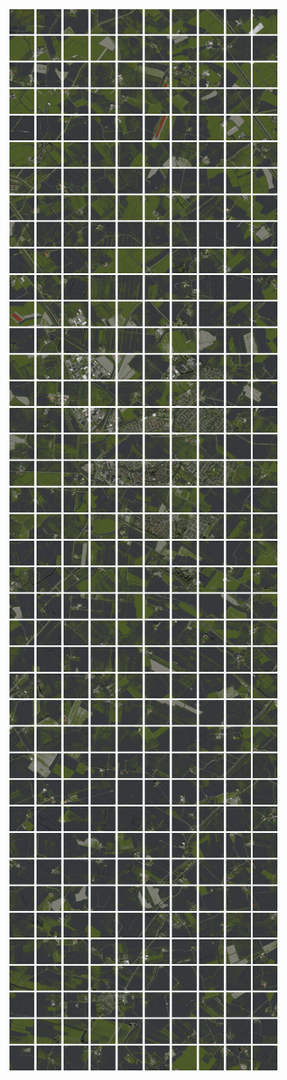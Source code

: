 <html>
<div>
<img src="https://github.com/HakkaTjakka/NL_TILE_MAP/blob/main/18/631/-1067/r.6310.-10670.png" height="44" width="44">
<img src="https://github.com/HakkaTjakka/NL_TILE_MAP/blob/main/18/631/-1067/r.6311.-10670.png" height="44" width="44">
<img src="https://github.com/HakkaTjakka/NL_TILE_MAP/blob/main/18/631/-1067/r.6312.-10670.png" height="44" width="44">
<img src="https://github.com/HakkaTjakka/NL_TILE_MAP/blob/main/18/631/-1067/r.6313.-10670.png" height="44" width="44">
<img src="https://github.com/HakkaTjakka/NL_TILE_MAP/blob/main/18/631/-1067/r.6314.-10670.png" height="44" width="44">
<img src="https://github.com/HakkaTjakka/NL_TILE_MAP/blob/main/18/631/-1067/r.6315.-10670.png" height="44" width="44">
<img src="https://github.com/HakkaTjakka/NL_TILE_MAP/blob/main/18/631/-1067/r.6316.-10670.png" height="44" width="44">
<img src="https://github.com/HakkaTjakka/NL_TILE_MAP/blob/main/18/631/-1067/r.6317.-10670.png" height="44" width="44">
<img src="https://github.com/HakkaTjakka/NL_TILE_MAP/blob/main/18/631/-1067/r.6318.-10670.png" height="44" width="44">
<img src="https://github.com/HakkaTjakka/NL_TILE_MAP/blob/main/18/631/-1067/r.6319.-10670.png" height="44" width="44">
<img src="https://github.com/HakkaTjakka/NL_TILE_MAP/blob/main/18/632/-1067/r.6320.-10670.png" height="44" width="44">
<img src="https://github.com/HakkaTjakka/NL_TILE_MAP/blob/main/18/632/-1067/r.6321.-10670.png" height="44" width="44">
<img src="https://github.com/HakkaTjakka/NL_TILE_MAP/blob/main/18/632/-1067/r.6322.-10670.png" height="44" width="44">
<img src="https://github.com/HakkaTjakka/NL_TILE_MAP/blob/main/18/632/-1067/r.6323.-10670.png" height="44" width="44">
<img src="https://github.com/HakkaTjakka/NL_TILE_MAP/blob/main/18/632/-1067/r.6324.-10670.png" height="44" width="44">
<img src="https://github.com/HakkaTjakka/NL_TILE_MAP/blob/main/18/632/-1067/r.6325.-10670.png" height="44" width="44">
<img src="https://github.com/HakkaTjakka/NL_TILE_MAP/blob/main/18/632/-1067/r.6326.-10670.png" height="44" width="44">
<img src="https://github.com/HakkaTjakka/NL_TILE_MAP/blob/main/18/632/-1067/r.6327.-10670.png" height="44" width="44">
<img src="https://github.com/HakkaTjakka/NL_TILE_MAP/blob/main/18/632/-1067/r.6328.-10670.png" height="44" width="44">
<img src="https://github.com/HakkaTjakka/NL_TILE_MAP/blob/main/18/632/-1067/r.6329.-10670.png" height="44" width="44">
<br>
<img src="https://github.com/HakkaTjakka/NL_TILE_MAP/blob/main/18/631/-1067/r.6310.-10669.png" height="44" width="44">
<img src="https://github.com/HakkaTjakka/NL_TILE_MAP/blob/main/18/631/-1067/r.6311.-10669.png" height="44" width="44">
<img src="https://github.com/HakkaTjakka/NL_TILE_MAP/blob/main/18/631/-1067/r.6312.-10669.png" height="44" width="44">
<img src="https://github.com/HakkaTjakka/NL_TILE_MAP/blob/main/18/631/-1067/r.6313.-10669.png" height="44" width="44">
<img src="https://github.com/HakkaTjakka/NL_TILE_MAP/blob/main/18/631/-1067/r.6314.-10669.png" height="44" width="44">
<img src="https://github.com/HakkaTjakka/NL_TILE_MAP/blob/main/18/631/-1067/r.6315.-10669.png" height="44" width="44">
<img src="https://github.com/HakkaTjakka/NL_TILE_MAP/blob/main/18/631/-1067/r.6316.-10669.png" height="44" width="44">
<img src="https://github.com/HakkaTjakka/NL_TILE_MAP/blob/main/18/631/-1067/r.6317.-10669.png" height="44" width="44">
<img src="https://github.com/HakkaTjakka/NL_TILE_MAP/blob/main/18/631/-1067/r.6318.-10669.png" height="44" width="44">
<img src="https://github.com/HakkaTjakka/NL_TILE_MAP/blob/main/18/631/-1067/r.6319.-10669.png" height="44" width="44">
<img src="https://github.com/HakkaTjakka/NL_TILE_MAP/blob/main/18/632/-1067/r.6320.-10669.png" height="44" width="44">
<img src="https://github.com/HakkaTjakka/NL_TILE_MAP/blob/main/18/632/-1067/r.6321.-10669.png" height="44" width="44">
<img src="https://github.com/HakkaTjakka/NL_TILE_MAP/blob/main/18/632/-1067/r.6322.-10669.png" height="44" width="44">
<img src="https://github.com/HakkaTjakka/NL_TILE_MAP/blob/main/18/632/-1067/r.6323.-10669.png" height="44" width="44">
<img src="https://github.com/HakkaTjakka/NL_TILE_MAP/blob/main/18/632/-1067/r.6324.-10669.png" height="44" width="44">
<img src="https://github.com/HakkaTjakka/NL_TILE_MAP/blob/main/18/632/-1067/r.6325.-10669.png" height="44" width="44">
<img src="https://github.com/HakkaTjakka/NL_TILE_MAP/blob/main/18/632/-1067/r.6326.-10669.png" height="44" width="44">
<img src="https://github.com/HakkaTjakka/NL_TILE_MAP/blob/main/18/632/-1067/r.6327.-10669.png" height="44" width="44">
<img src="https://github.com/HakkaTjakka/NL_TILE_MAP/blob/main/18/632/-1067/r.6328.-10669.png" height="44" width="44">
<img src="https://github.com/HakkaTjakka/NL_TILE_MAP/blob/main/18/632/-1067/r.6329.-10669.png" height="44" width="44">
<br>
<img src="https://github.com/HakkaTjakka/NL_TILE_MAP/blob/main/18/631/-1067/r.6310.-10668.png" height="44" width="44">
<img src="https://github.com/HakkaTjakka/NL_TILE_MAP/blob/main/18/631/-1067/r.6311.-10668.png" height="44" width="44">
<img src="https://github.com/HakkaTjakka/NL_TILE_MAP/blob/main/18/631/-1067/r.6312.-10668.png" height="44" width="44">
<img src="https://github.com/HakkaTjakka/NL_TILE_MAP/blob/main/18/631/-1067/r.6313.-10668.png" height="44" width="44">
<img src="https://github.com/HakkaTjakka/NL_TILE_MAP/blob/main/18/631/-1067/r.6314.-10668.png" height="44" width="44">
<img src="https://github.com/HakkaTjakka/NL_TILE_MAP/blob/main/18/631/-1067/r.6315.-10668.png" height="44" width="44">
<img src="https://github.com/HakkaTjakka/NL_TILE_MAP/blob/main/18/631/-1067/r.6316.-10668.png" height="44" width="44">
<img src="https://github.com/HakkaTjakka/NL_TILE_MAP/blob/main/18/631/-1067/r.6317.-10668.png" height="44" width="44">
<img src="https://github.com/HakkaTjakka/NL_TILE_MAP/blob/main/18/631/-1067/r.6318.-10668.png" height="44" width="44">
<img src="https://github.com/HakkaTjakka/NL_TILE_MAP/blob/main/18/631/-1067/r.6319.-10668.png" height="44" width="44">
<img src="https://github.com/HakkaTjakka/NL_TILE_MAP/blob/main/18/632/-1067/r.6320.-10668.png" height="44" width="44">
<img src="https://github.com/HakkaTjakka/NL_TILE_MAP/blob/main/18/632/-1067/r.6321.-10668.png" height="44" width="44">
<img src="https://github.com/HakkaTjakka/NL_TILE_MAP/blob/main/18/632/-1067/r.6322.-10668.png" height="44" width="44">
<img src="https://github.com/HakkaTjakka/NL_TILE_MAP/blob/main/18/632/-1067/r.6323.-10668.png" height="44" width="44">
<img src="https://github.com/HakkaTjakka/NL_TILE_MAP/blob/main/18/632/-1067/r.6324.-10668.png" height="44" width="44">
<img src="https://github.com/HakkaTjakka/NL_TILE_MAP/blob/main/18/632/-1067/r.6325.-10668.png" height="44" width="44">
<img src="https://github.com/HakkaTjakka/NL_TILE_MAP/blob/main/18/632/-1067/r.6326.-10668.png" height="44" width="44">
<img src="https://github.com/HakkaTjakka/NL_TILE_MAP/blob/main/18/632/-1067/r.6327.-10668.png" height="44" width="44">
<img src="https://github.com/HakkaTjakka/NL_TILE_MAP/blob/main/18/632/-1067/r.6328.-10668.png" height="44" width="44">
<img src="https://github.com/HakkaTjakka/NL_TILE_MAP/blob/main/18/632/-1067/r.6329.-10668.png" height="44" width="44">
<br>
<img src="https://github.com/HakkaTjakka/NL_TILE_MAP/blob/main/18/631/-1067/r.6310.-10667.png" height="44" width="44">
<img src="https://github.com/HakkaTjakka/NL_TILE_MAP/blob/main/18/631/-1067/r.6311.-10667.png" height="44" width="44">
<img src="https://github.com/HakkaTjakka/NL_TILE_MAP/blob/main/18/631/-1067/r.6312.-10667.png" height="44" width="44">
<img src="https://github.com/HakkaTjakka/NL_TILE_MAP/blob/main/18/631/-1067/r.6313.-10667.png" height="44" width="44">
<img src="https://github.com/HakkaTjakka/NL_TILE_MAP/blob/main/18/631/-1067/r.6314.-10667.png" height="44" width="44">
<img src="https://github.com/HakkaTjakka/NL_TILE_MAP/blob/main/18/631/-1067/r.6315.-10667.png" height="44" width="44">
<img src="https://github.com/HakkaTjakka/NL_TILE_MAP/blob/main/18/631/-1067/r.6316.-10667.png" height="44" width="44">
<img src="https://github.com/HakkaTjakka/NL_TILE_MAP/blob/main/18/631/-1067/r.6317.-10667.png" height="44" width="44">
<img src="https://github.com/HakkaTjakka/NL_TILE_MAP/blob/main/18/631/-1067/r.6318.-10667.png" height="44" width="44">
<img src="https://github.com/HakkaTjakka/NL_TILE_MAP/blob/main/18/631/-1067/r.6319.-10667.png" height="44" width="44">
<img src="https://github.com/HakkaTjakka/NL_TILE_MAP/blob/main/18/632/-1067/r.6320.-10667.png" height="44" width="44">
<img src="https://github.com/HakkaTjakka/NL_TILE_MAP/blob/main/18/632/-1067/r.6321.-10667.png" height="44" width="44">
<img src="https://github.com/HakkaTjakka/NL_TILE_MAP/blob/main/18/632/-1067/r.6322.-10667.png" height="44" width="44">
<img src="https://github.com/HakkaTjakka/NL_TILE_MAP/blob/main/18/632/-1067/r.6323.-10667.png" height="44" width="44">
<img src="https://github.com/HakkaTjakka/NL_TILE_MAP/blob/main/18/632/-1067/r.6324.-10667.png" height="44" width="44">
<img src="https://github.com/HakkaTjakka/NL_TILE_MAP/blob/main/18/632/-1067/r.6325.-10667.png" height="44" width="44">
<img src="https://github.com/HakkaTjakka/NL_TILE_MAP/blob/main/18/632/-1067/r.6326.-10667.png" height="44" width="44">
<img src="https://github.com/HakkaTjakka/NL_TILE_MAP/blob/main/18/632/-1067/r.6327.-10667.png" height="44" width="44">
<img src="https://github.com/HakkaTjakka/NL_TILE_MAP/blob/main/18/632/-1067/r.6328.-10667.png" height="44" width="44">
<img src="https://github.com/HakkaTjakka/NL_TILE_MAP/blob/main/18/632/-1067/r.6329.-10667.png" height="44" width="44">
<br>
<img src="https://github.com/HakkaTjakka/NL_TILE_MAP/blob/main/18/631/-1067/r.6310.-10666.png" height="44" width="44">
<img src="https://github.com/HakkaTjakka/NL_TILE_MAP/blob/main/18/631/-1067/r.6311.-10666.png" height="44" width="44">
<img src="https://github.com/HakkaTjakka/NL_TILE_MAP/blob/main/18/631/-1067/r.6312.-10666.png" height="44" width="44">
<img src="https://github.com/HakkaTjakka/NL_TILE_MAP/blob/main/18/631/-1067/r.6313.-10666.png" height="44" width="44">
<img src="https://github.com/HakkaTjakka/NL_TILE_MAP/blob/main/18/631/-1067/r.6314.-10666.png" height="44" width="44">
<img src="https://github.com/HakkaTjakka/NL_TILE_MAP/blob/main/18/631/-1067/r.6315.-10666.png" height="44" width="44">
<img src="https://github.com/HakkaTjakka/NL_TILE_MAP/blob/main/18/631/-1067/r.6316.-10666.png" height="44" width="44">
<img src="https://github.com/HakkaTjakka/NL_TILE_MAP/blob/main/18/631/-1067/r.6317.-10666.png" height="44" width="44">
<img src="https://github.com/HakkaTjakka/NL_TILE_MAP/blob/main/18/631/-1067/r.6318.-10666.png" height="44" width="44">
<img src="https://github.com/HakkaTjakka/NL_TILE_MAP/blob/main/18/631/-1067/r.6319.-10666.png" height="44" width="44">
<img src="https://github.com/HakkaTjakka/NL_TILE_MAP/blob/main/18/632/-1067/r.6320.-10666.png" height="44" width="44">
<img src="https://github.com/HakkaTjakka/NL_TILE_MAP/blob/main/18/632/-1067/r.6321.-10666.png" height="44" width="44">
<img src="https://github.com/HakkaTjakka/NL_TILE_MAP/blob/main/18/632/-1067/r.6322.-10666.png" height="44" width="44">
<img src="https://github.com/HakkaTjakka/NL_TILE_MAP/blob/main/18/632/-1067/r.6323.-10666.png" height="44" width="44">
<img src="https://github.com/HakkaTjakka/NL_TILE_MAP/blob/main/18/632/-1067/r.6324.-10666.png" height="44" width="44">
<img src="https://github.com/HakkaTjakka/NL_TILE_MAP/blob/main/18/632/-1067/r.6325.-10666.png" height="44" width="44">
<img src="https://github.com/HakkaTjakka/NL_TILE_MAP/blob/main/18/632/-1067/r.6326.-10666.png" height="44" width="44">
<img src="https://github.com/HakkaTjakka/NL_TILE_MAP/blob/main/18/632/-1067/r.6327.-10666.png" height="44" width="44">
<img src="https://github.com/HakkaTjakka/NL_TILE_MAP/blob/main/18/632/-1067/r.6328.-10666.png" height="44" width="44">
<img src="https://github.com/HakkaTjakka/NL_TILE_MAP/blob/main/18/632/-1067/r.6329.-10666.png" height="44" width="44">
<br>
<img src="https://github.com/HakkaTjakka/NL_TILE_MAP/blob/main/18/631/-1067/r.6310.-10665.png" height="44" width="44">
<img src="https://github.com/HakkaTjakka/NL_TILE_MAP/blob/main/18/631/-1067/r.6311.-10665.png" height="44" width="44">
<img src="https://github.com/HakkaTjakka/NL_TILE_MAP/blob/main/18/631/-1067/r.6312.-10665.png" height="44" width="44">
<img src="https://github.com/HakkaTjakka/NL_TILE_MAP/blob/main/18/631/-1067/r.6313.-10665.png" height="44" width="44">
<img src="https://github.com/HakkaTjakka/NL_TILE_MAP/blob/main/18/631/-1067/r.6314.-10665.png" height="44" width="44">
<img src="https://github.com/HakkaTjakka/NL_TILE_MAP/blob/main/18/631/-1067/r.6315.-10665.png" height="44" width="44">
<img src="https://github.com/HakkaTjakka/NL_TILE_MAP/blob/main/18/631/-1067/r.6316.-10665.png" height="44" width="44">
<img src="https://github.com/HakkaTjakka/NL_TILE_MAP/blob/main/18/631/-1067/r.6317.-10665.png" height="44" width="44">
<img src="https://github.com/HakkaTjakka/NL_TILE_MAP/blob/main/18/631/-1067/r.6318.-10665.png" height="44" width="44">
<img src="https://github.com/HakkaTjakka/NL_TILE_MAP/blob/main/18/631/-1067/r.6319.-10665.png" height="44" width="44">
<img src="https://github.com/HakkaTjakka/NL_TILE_MAP/blob/main/18/632/-1067/r.6320.-10665.png" height="44" width="44">
<img src="https://github.com/HakkaTjakka/NL_TILE_MAP/blob/main/18/632/-1067/r.6321.-10665.png" height="44" width="44">
<img src="https://github.com/HakkaTjakka/NL_TILE_MAP/blob/main/18/632/-1067/r.6322.-10665.png" height="44" width="44">
<img src="https://github.com/HakkaTjakka/NL_TILE_MAP/blob/main/18/632/-1067/r.6323.-10665.png" height="44" width="44">
<img src="https://github.com/HakkaTjakka/NL_TILE_MAP/blob/main/18/632/-1067/r.6324.-10665.png" height="44" width="44">
<img src="https://github.com/HakkaTjakka/NL_TILE_MAP/blob/main/18/632/-1067/r.6325.-10665.png" height="44" width="44">
<img src="https://github.com/HakkaTjakka/NL_TILE_MAP/blob/main/18/632/-1067/r.6326.-10665.png" height="44" width="44">
<img src="https://github.com/HakkaTjakka/NL_TILE_MAP/blob/main/18/632/-1067/r.6327.-10665.png" height="44" width="44">
<img src="https://github.com/HakkaTjakka/NL_TILE_MAP/blob/main/18/632/-1067/r.6328.-10665.png" height="44" width="44">
<img src="https://github.com/HakkaTjakka/NL_TILE_MAP/blob/main/18/632/-1067/r.6329.-10665.png" height="44" width="44">
<br>
<img src="https://github.com/HakkaTjakka/NL_TILE_MAP/blob/main/18/631/-1067/r.6310.-10664.png" height="44" width="44">
<img src="https://github.com/HakkaTjakka/NL_TILE_MAP/blob/main/18/631/-1067/r.6311.-10664.png" height="44" width="44">
<img src="https://github.com/HakkaTjakka/NL_TILE_MAP/blob/main/18/631/-1067/r.6312.-10664.png" height="44" width="44">
<img src="https://github.com/HakkaTjakka/NL_TILE_MAP/blob/main/18/631/-1067/r.6313.-10664.png" height="44" width="44">
<img src="https://github.com/HakkaTjakka/NL_TILE_MAP/blob/main/18/631/-1067/r.6314.-10664.png" height="44" width="44">
<img src="https://github.com/HakkaTjakka/NL_TILE_MAP/blob/main/18/631/-1067/r.6315.-10664.png" height="44" width="44">
<img src="https://github.com/HakkaTjakka/NL_TILE_MAP/blob/main/18/631/-1067/r.6316.-10664.png" height="44" width="44">
<img src="https://github.com/HakkaTjakka/NL_TILE_MAP/blob/main/18/631/-1067/r.6317.-10664.png" height="44" width="44">
<img src="https://github.com/HakkaTjakka/NL_TILE_MAP/blob/main/18/631/-1067/r.6318.-10664.png" height="44" width="44">
<img src="https://github.com/HakkaTjakka/NL_TILE_MAP/blob/main/18/631/-1067/r.6319.-10664.png" height="44" width="44">
<img src="https://github.com/HakkaTjakka/NL_TILE_MAP/blob/main/18/632/-1067/r.6320.-10664.png" height="44" width="44">
<img src="https://github.com/HakkaTjakka/NL_TILE_MAP/blob/main/18/632/-1067/r.6321.-10664.png" height="44" width="44">
<img src="https://github.com/HakkaTjakka/NL_TILE_MAP/blob/main/18/632/-1067/r.6322.-10664.png" height="44" width="44">
<img src="https://github.com/HakkaTjakka/NL_TILE_MAP/blob/main/18/632/-1067/r.6323.-10664.png" height="44" width="44">
<img src="https://github.com/HakkaTjakka/NL_TILE_MAP/blob/main/18/632/-1067/r.6324.-10664.png" height="44" width="44">
<img src="https://github.com/HakkaTjakka/NL_TILE_MAP/blob/main/18/632/-1067/r.6325.-10664.png" height="44" width="44">
<img src="https://github.com/HakkaTjakka/NL_TILE_MAP/blob/main/18/632/-1067/r.6326.-10664.png" height="44" width="44">
<img src="https://github.com/HakkaTjakka/NL_TILE_MAP/blob/main/18/632/-1067/r.6327.-10664.png" height="44" width="44">
<img src="https://github.com/HakkaTjakka/NL_TILE_MAP/blob/main/18/632/-1067/r.6328.-10664.png" height="44" width="44">
<img src="https://github.com/HakkaTjakka/NL_TILE_MAP/blob/main/18/632/-1067/r.6329.-10664.png" height="44" width="44">
<br>
<img src="https://github.com/HakkaTjakka/NL_TILE_MAP/blob/main/18/631/-1067/r.6310.-10663.png" height="44" width="44">
<img src="https://github.com/HakkaTjakka/NL_TILE_MAP/blob/main/18/631/-1067/r.6311.-10663.png" height="44" width="44">
<img src="https://github.com/HakkaTjakka/NL_TILE_MAP/blob/main/18/631/-1067/r.6312.-10663.png" height="44" width="44">
<img src="https://github.com/HakkaTjakka/NL_TILE_MAP/blob/main/18/631/-1067/r.6313.-10663.png" height="44" width="44">
<img src="https://github.com/HakkaTjakka/NL_TILE_MAP/blob/main/18/631/-1067/r.6314.-10663.png" height="44" width="44">
<img src="https://github.com/HakkaTjakka/NL_TILE_MAP/blob/main/18/631/-1067/r.6315.-10663.png" height="44" width="44">
<img src="https://github.com/HakkaTjakka/NL_TILE_MAP/blob/main/18/631/-1067/r.6316.-10663.png" height="44" width="44">
<img src="https://github.com/HakkaTjakka/NL_TILE_MAP/blob/main/18/631/-1067/r.6317.-10663.png" height="44" width="44">
<img src="https://github.com/HakkaTjakka/NL_TILE_MAP/blob/main/18/631/-1067/r.6318.-10663.png" height="44" width="44">
<img src="https://github.com/HakkaTjakka/NL_TILE_MAP/blob/main/18/631/-1067/r.6319.-10663.png" height="44" width="44">
<img src="https://github.com/HakkaTjakka/NL_TILE_MAP/blob/main/18/632/-1067/r.6320.-10663.png" height="44" width="44">
<img src="https://github.com/HakkaTjakka/NL_TILE_MAP/blob/main/18/632/-1067/r.6321.-10663.png" height="44" width="44">
<img src="https://github.com/HakkaTjakka/NL_TILE_MAP/blob/main/18/632/-1067/r.6322.-10663.png" height="44" width="44">
<img src="https://github.com/HakkaTjakka/NL_TILE_MAP/blob/main/18/632/-1067/r.6323.-10663.png" height="44" width="44">
<img src="https://github.com/HakkaTjakka/NL_TILE_MAP/blob/main/18/632/-1067/r.6324.-10663.png" height="44" width="44">
<img src="https://github.com/HakkaTjakka/NL_TILE_MAP/blob/main/18/632/-1067/r.6325.-10663.png" height="44" width="44">
<img src="https://github.com/HakkaTjakka/NL_TILE_MAP/blob/main/18/632/-1067/r.6326.-10663.png" height="44" width="44">
<img src="https://github.com/HakkaTjakka/NL_TILE_MAP/blob/main/18/632/-1067/r.6327.-10663.png" height="44" width="44">
<img src="https://github.com/HakkaTjakka/NL_TILE_MAP/blob/main/18/632/-1067/r.6328.-10663.png" height="44" width="44">
<img src="https://github.com/HakkaTjakka/NL_TILE_MAP/blob/main/18/632/-1067/r.6329.-10663.png" height="44" width="44">
<br>
<img src="https://github.com/HakkaTjakka/NL_TILE_MAP/blob/main/18/631/-1067/r.6310.-10662.png" height="44" width="44">
<img src="https://github.com/HakkaTjakka/NL_TILE_MAP/blob/main/18/631/-1067/r.6311.-10662.png" height="44" width="44">
<img src="https://github.com/HakkaTjakka/NL_TILE_MAP/blob/main/18/631/-1067/r.6312.-10662.png" height="44" width="44">
<img src="https://github.com/HakkaTjakka/NL_TILE_MAP/blob/main/18/631/-1067/r.6313.-10662.png" height="44" width="44">
<img src="https://github.com/HakkaTjakka/NL_TILE_MAP/blob/main/18/631/-1067/r.6314.-10662.png" height="44" width="44">
<img src="https://github.com/HakkaTjakka/NL_TILE_MAP/blob/main/18/631/-1067/r.6315.-10662.png" height="44" width="44">
<img src="https://github.com/HakkaTjakka/NL_TILE_MAP/blob/main/18/631/-1067/r.6316.-10662.png" height="44" width="44">
<img src="https://github.com/HakkaTjakka/NL_TILE_MAP/blob/main/18/631/-1067/r.6317.-10662.png" height="44" width="44">
<img src="https://github.com/HakkaTjakka/NL_TILE_MAP/blob/main/18/631/-1067/r.6318.-10662.png" height="44" width="44">
<img src="https://github.com/HakkaTjakka/NL_TILE_MAP/blob/main/18/631/-1067/r.6319.-10662.png" height="44" width="44">
<img src="https://github.com/HakkaTjakka/NL_TILE_MAP/blob/main/18/632/-1067/r.6320.-10662.png" height="44" width="44">
<img src="https://github.com/HakkaTjakka/NL_TILE_MAP/blob/main/18/632/-1067/r.6321.-10662.png" height="44" width="44">
<img src="https://github.com/HakkaTjakka/NL_TILE_MAP/blob/main/18/632/-1067/r.6322.-10662.png" height="44" width="44">
<img src="https://github.com/HakkaTjakka/NL_TILE_MAP/blob/main/18/632/-1067/r.6323.-10662.png" height="44" width="44">
<img src="https://github.com/HakkaTjakka/NL_TILE_MAP/blob/main/18/632/-1067/r.6324.-10662.png" height="44" width="44">
<img src="https://github.com/HakkaTjakka/NL_TILE_MAP/blob/main/18/632/-1067/r.6325.-10662.png" height="44" width="44">
<img src="https://github.com/HakkaTjakka/NL_TILE_MAP/blob/main/18/632/-1067/r.6326.-10662.png" height="44" width="44">
<img src="https://github.com/HakkaTjakka/NL_TILE_MAP/blob/main/18/632/-1067/r.6327.-10662.png" height="44" width="44">
<img src="https://github.com/HakkaTjakka/NL_TILE_MAP/blob/main/18/632/-1067/r.6328.-10662.png" height="44" width="44">
<img src="https://github.com/HakkaTjakka/NL_TILE_MAP/blob/main/18/632/-1067/r.6329.-10662.png" height="44" width="44">
<br>
<img src="https://github.com/HakkaTjakka/NL_TILE_MAP/blob/main/18/631/-1067/r.6310.-10661.png" height="44" width="44">
<img src="https://github.com/HakkaTjakka/NL_TILE_MAP/blob/main/18/631/-1067/r.6311.-10661.png" height="44" width="44">
<img src="https://github.com/HakkaTjakka/NL_TILE_MAP/blob/main/18/631/-1067/r.6312.-10661.png" height="44" width="44">
<img src="https://github.com/HakkaTjakka/NL_TILE_MAP/blob/main/18/631/-1067/r.6313.-10661.png" height="44" width="44">
<img src="https://github.com/HakkaTjakka/NL_TILE_MAP/blob/main/18/631/-1067/r.6314.-10661.png" height="44" width="44">
<img src="https://github.com/HakkaTjakka/NL_TILE_MAP/blob/main/18/631/-1067/r.6315.-10661.png" height="44" width="44">
<img src="https://github.com/HakkaTjakka/NL_TILE_MAP/blob/main/18/631/-1067/r.6316.-10661.png" height="44" width="44">
<img src="https://github.com/HakkaTjakka/NL_TILE_MAP/blob/main/18/631/-1067/r.6317.-10661.png" height="44" width="44">
<img src="https://github.com/HakkaTjakka/NL_TILE_MAP/blob/main/18/631/-1067/r.6318.-10661.png" height="44" width="44">
<img src="https://github.com/HakkaTjakka/NL_TILE_MAP/blob/main/18/631/-1067/r.6319.-10661.png" height="44" width="44">
<img src="https://github.com/HakkaTjakka/NL_TILE_MAP/blob/main/18/632/-1067/r.6320.-10661.png" height="44" width="44">
<img src="https://github.com/HakkaTjakka/NL_TILE_MAP/blob/main/18/632/-1067/r.6321.-10661.png" height="44" width="44">
<img src="https://github.com/HakkaTjakka/NL_TILE_MAP/blob/main/18/632/-1067/r.6322.-10661.png" height="44" width="44">
<img src="https://github.com/HakkaTjakka/NL_TILE_MAP/blob/main/18/632/-1067/r.6323.-10661.png" height="44" width="44">
<img src="https://github.com/HakkaTjakka/NL_TILE_MAP/blob/main/18/632/-1067/r.6324.-10661.png" height="44" width="44">
<img src="https://github.com/HakkaTjakka/NL_TILE_MAP/blob/main/18/632/-1067/r.6325.-10661.png" height="44" width="44">
<img src="https://github.com/HakkaTjakka/NL_TILE_MAP/blob/main/18/632/-1067/r.6326.-10661.png" height="44" width="44">
<img src="https://github.com/HakkaTjakka/NL_TILE_MAP/blob/main/18/632/-1067/r.6327.-10661.png" height="44" width="44">
<img src="https://github.com/HakkaTjakka/NL_TILE_MAP/blob/main/18/632/-1067/r.6328.-10661.png" height="44" width="44">
<img src="https://github.com/HakkaTjakka/NL_TILE_MAP/blob/main/18/632/-1067/r.6329.-10661.png" height="44" width="44">
<br>
<img src="https://github.com/HakkaTjakka/NL_TILE_MAP/blob/main/18/631/-1066/r.6310.-10660.png" height="44" width="44">
<img src="https://github.com/HakkaTjakka/NL_TILE_MAP/blob/main/18/631/-1066/r.6311.-10660.png" height="44" width="44">
<img src="https://github.com/HakkaTjakka/NL_TILE_MAP/blob/main/18/631/-1066/r.6312.-10660.png" height="44" width="44">
<img src="https://github.com/HakkaTjakka/NL_TILE_MAP/blob/main/18/631/-1066/r.6313.-10660.png" height="44" width="44">
<img src="https://github.com/HakkaTjakka/NL_TILE_MAP/blob/main/18/631/-1066/r.6314.-10660.png" height="44" width="44">
<img src="https://github.com/HakkaTjakka/NL_TILE_MAP/blob/main/18/631/-1066/r.6315.-10660.png" height="44" width="44">
<img src="https://github.com/HakkaTjakka/NL_TILE_MAP/blob/main/18/631/-1066/r.6316.-10660.png" height="44" width="44">
<img src="https://github.com/HakkaTjakka/NL_TILE_MAP/blob/main/18/631/-1066/r.6317.-10660.png" height="44" width="44">
<img src="https://github.com/HakkaTjakka/NL_TILE_MAP/blob/main/18/631/-1066/r.6318.-10660.png" height="44" width="44">
<img src="https://github.com/HakkaTjakka/NL_TILE_MAP/blob/main/18/631/-1066/r.6319.-10660.png" height="44" width="44">
<img src="https://github.com/HakkaTjakka/NL_TILE_MAP/blob/main/18/632/-1066/r.6320.-10660.png" height="44" width="44">
<img src="https://github.com/HakkaTjakka/NL_TILE_MAP/blob/main/18/632/-1066/r.6321.-10660.png" height="44" width="44">
<img src="https://github.com/HakkaTjakka/NL_TILE_MAP/blob/main/18/632/-1066/r.6322.-10660.png" height="44" width="44">
<img src="https://github.com/HakkaTjakka/NL_TILE_MAP/blob/main/18/632/-1066/r.6323.-10660.png" height="44" width="44">
<img src="https://github.com/HakkaTjakka/NL_TILE_MAP/blob/main/18/632/-1066/r.6324.-10660.png" height="44" width="44">
<img src="https://github.com/HakkaTjakka/NL_TILE_MAP/blob/main/18/632/-1066/r.6325.-10660.png" height="44" width="44">
<img src="https://github.com/HakkaTjakka/NL_TILE_MAP/blob/main/18/632/-1066/r.6326.-10660.png" height="44" width="44">
<img src="https://github.com/HakkaTjakka/NL_TILE_MAP/blob/main/18/632/-1066/r.6327.-10660.png" height="44" width="44">
<img src="https://github.com/HakkaTjakka/NL_TILE_MAP/blob/main/18/632/-1066/r.6328.-10660.png" height="44" width="44">
<img src="https://github.com/HakkaTjakka/NL_TILE_MAP/blob/main/18/632/-1066/r.6329.-10660.png" height="44" width="44">
<br>
<img src="https://github.com/HakkaTjakka/NL_TILE_MAP/blob/main/18/631/-1066/r.6310.-10659.png" height="44" width="44">
<img src="https://github.com/HakkaTjakka/NL_TILE_MAP/blob/main/18/631/-1066/r.6311.-10659.png" height="44" width="44">
<img src="https://github.com/HakkaTjakka/NL_TILE_MAP/blob/main/18/631/-1066/r.6312.-10659.png" height="44" width="44">
<img src="https://github.com/HakkaTjakka/NL_TILE_MAP/blob/main/18/631/-1066/r.6313.-10659.png" height="44" width="44">
<img src="https://github.com/HakkaTjakka/NL_TILE_MAP/blob/main/18/631/-1066/r.6314.-10659.png" height="44" width="44">
<img src="https://github.com/HakkaTjakka/NL_TILE_MAP/blob/main/18/631/-1066/r.6315.-10659.png" height="44" width="44">
<img src="https://github.com/HakkaTjakka/NL_TILE_MAP/blob/main/18/631/-1066/r.6316.-10659.png" height="44" width="44">
<img src="https://github.com/HakkaTjakka/NL_TILE_MAP/blob/main/18/631/-1066/r.6317.-10659.png" height="44" width="44">
<img src="https://github.com/HakkaTjakka/NL_TILE_MAP/blob/main/18/631/-1066/r.6318.-10659.png" height="44" width="44">
<img src="https://github.com/HakkaTjakka/NL_TILE_MAP/blob/main/18/631/-1066/r.6319.-10659.png" height="44" width="44">
<img src="https://github.com/HakkaTjakka/NL_TILE_MAP/blob/main/18/632/-1066/r.6320.-10659.png" height="44" width="44">
<img src="https://github.com/HakkaTjakka/NL_TILE_MAP/blob/main/18/632/-1066/r.6321.-10659.png" height="44" width="44">
<img src="https://github.com/HakkaTjakka/NL_TILE_MAP/blob/main/18/632/-1066/r.6322.-10659.png" height="44" width="44">
<img src="https://github.com/HakkaTjakka/NL_TILE_MAP/blob/main/18/632/-1066/r.6323.-10659.png" height="44" width="44">
<img src="https://github.com/HakkaTjakka/NL_TILE_MAP/blob/main/18/632/-1066/r.6324.-10659.png" height="44" width="44">
<img src="https://github.com/HakkaTjakka/NL_TILE_MAP/blob/main/18/632/-1066/r.6325.-10659.png" height="44" width="44">
<img src="https://github.com/HakkaTjakka/NL_TILE_MAP/blob/main/18/632/-1066/r.6326.-10659.png" height="44" width="44">
<img src="https://github.com/HakkaTjakka/NL_TILE_MAP/blob/main/18/632/-1066/r.6327.-10659.png" height="44" width="44">
<img src="https://github.com/HakkaTjakka/NL_TILE_MAP/blob/main/18/632/-1066/r.6328.-10659.png" height="44" width="44">
<img src="https://github.com/HakkaTjakka/NL_TILE_MAP/blob/main/18/632/-1066/r.6329.-10659.png" height="44" width="44">
<br>
<img src="https://github.com/HakkaTjakka/NL_TILE_MAP/blob/main/18/631/-1066/r.6310.-10658.png" height="44" width="44">
<img src="https://github.com/HakkaTjakka/NL_TILE_MAP/blob/main/18/631/-1066/r.6311.-10658.png" height="44" width="44">
<img src="https://github.com/HakkaTjakka/NL_TILE_MAP/blob/main/18/631/-1066/r.6312.-10658.png" height="44" width="44">
<img src="https://github.com/HakkaTjakka/NL_TILE_MAP/blob/main/18/631/-1066/r.6313.-10658.png" height="44" width="44">
<img src="https://github.com/HakkaTjakka/NL_TILE_MAP/blob/main/18/631/-1066/r.6314.-10658.png" height="44" width="44">
<img src="https://github.com/HakkaTjakka/NL_TILE_MAP/blob/main/18/631/-1066/r.6315.-10658.png" height="44" width="44">
<img src="https://github.com/HakkaTjakka/NL_TILE_MAP/blob/main/18/631/-1066/r.6316.-10658.png" height="44" width="44">
<img src="https://github.com/HakkaTjakka/NL_TILE_MAP/blob/main/18/631/-1066/r.6317.-10658.png" height="44" width="44">
<img src="https://github.com/HakkaTjakka/NL_TILE_MAP/blob/main/18/631/-1066/r.6318.-10658.png" height="44" width="44">
<img src="https://github.com/HakkaTjakka/NL_TILE_MAP/blob/main/18/631/-1066/r.6319.-10658.png" height="44" width="44">
<img src="https://github.com/HakkaTjakka/NL_TILE_MAP/blob/main/18/632/-1066/r.6320.-10658.png" height="44" width="44">
<img src="https://github.com/HakkaTjakka/NL_TILE_MAP/blob/main/18/632/-1066/r.6321.-10658.png" height="44" width="44">
<img src="https://github.com/HakkaTjakka/NL_TILE_MAP/blob/main/18/632/-1066/r.6322.-10658.png" height="44" width="44">
<img src="https://github.com/HakkaTjakka/NL_TILE_MAP/blob/main/18/632/-1066/r.6323.-10658.png" height="44" width="44">
<img src="https://github.com/HakkaTjakka/NL_TILE_MAP/blob/main/18/632/-1066/r.6324.-10658.png" height="44" width="44">
<img src="https://github.com/HakkaTjakka/NL_TILE_MAP/blob/main/18/632/-1066/r.6325.-10658.png" height="44" width="44">
<img src="https://github.com/HakkaTjakka/NL_TILE_MAP/blob/main/18/632/-1066/r.6326.-10658.png" height="44" width="44">
<img src="https://github.com/HakkaTjakka/NL_TILE_MAP/blob/main/18/632/-1066/r.6327.-10658.png" height="44" width="44">
<img src="https://github.com/HakkaTjakka/NL_TILE_MAP/blob/main/18/632/-1066/r.6328.-10658.png" height="44" width="44">
<img src="https://github.com/HakkaTjakka/NL_TILE_MAP/blob/main/18/632/-1066/r.6329.-10658.png" height="44" width="44">
<br>
<img src="https://github.com/HakkaTjakka/NL_TILE_MAP/blob/main/18/631/-1066/r.6310.-10657.png" height="44" width="44">
<img src="https://github.com/HakkaTjakka/NL_TILE_MAP/blob/main/18/631/-1066/r.6311.-10657.png" height="44" width="44">
<img src="https://github.com/HakkaTjakka/NL_TILE_MAP/blob/main/18/631/-1066/r.6312.-10657.png" height="44" width="44">
<img src="https://github.com/HakkaTjakka/NL_TILE_MAP/blob/main/18/631/-1066/r.6313.-10657.png" height="44" width="44">
<img src="https://github.com/HakkaTjakka/NL_TILE_MAP/blob/main/18/631/-1066/r.6314.-10657.png" height="44" width="44">
<img src="https://github.com/HakkaTjakka/NL_TILE_MAP/blob/main/18/631/-1066/r.6315.-10657.png" height="44" width="44">
<img src="https://github.com/HakkaTjakka/NL_TILE_MAP/blob/main/18/631/-1066/r.6316.-10657.png" height="44" width="44">
<img src="https://github.com/HakkaTjakka/NL_TILE_MAP/blob/main/18/631/-1066/r.6317.-10657.png" height="44" width="44">
<img src="https://github.com/HakkaTjakka/NL_TILE_MAP/blob/main/18/631/-1066/r.6318.-10657.png" height="44" width="44">
<img src="https://github.com/HakkaTjakka/NL_TILE_MAP/blob/main/18/631/-1066/r.6319.-10657.png" height="44" width="44">
<img src="https://github.com/HakkaTjakka/NL_TILE_MAP/blob/main/18/632/-1066/r.6320.-10657.png" height="44" width="44">
<img src="https://github.com/HakkaTjakka/NL_TILE_MAP/blob/main/18/632/-1066/r.6321.-10657.png" height="44" width="44">
<img src="https://github.com/HakkaTjakka/NL_TILE_MAP/blob/main/18/632/-1066/r.6322.-10657.png" height="44" width="44">
<img src="https://github.com/HakkaTjakka/NL_TILE_MAP/blob/main/18/632/-1066/r.6323.-10657.png" height="44" width="44">
<img src="https://github.com/HakkaTjakka/NL_TILE_MAP/blob/main/18/632/-1066/r.6324.-10657.png" height="44" width="44">
<img src="https://github.com/HakkaTjakka/NL_TILE_MAP/blob/main/18/632/-1066/r.6325.-10657.png" height="44" width="44">
<img src="https://github.com/HakkaTjakka/NL_TILE_MAP/blob/main/18/632/-1066/r.6326.-10657.png" height="44" width="44">
<img src="https://github.com/HakkaTjakka/NL_TILE_MAP/blob/main/18/632/-1066/r.6327.-10657.png" height="44" width="44">
<img src="https://github.com/HakkaTjakka/NL_TILE_MAP/blob/main/18/632/-1066/r.6328.-10657.png" height="44" width="44">
<img src="https://github.com/HakkaTjakka/NL_TILE_MAP/blob/main/18/632/-1066/r.6329.-10657.png" height="44" width="44">
<br>
<img src="https://github.com/HakkaTjakka/NL_TILE_MAP/blob/main/18/631/-1066/r.6310.-10656.png" height="44" width="44">
<img src="https://github.com/HakkaTjakka/NL_TILE_MAP/blob/main/18/631/-1066/r.6311.-10656.png" height="44" width="44">
<img src="https://github.com/HakkaTjakka/NL_TILE_MAP/blob/main/18/631/-1066/r.6312.-10656.png" height="44" width="44">
<img src="https://github.com/HakkaTjakka/NL_TILE_MAP/blob/main/18/631/-1066/r.6313.-10656.png" height="44" width="44">
<img src="https://github.com/HakkaTjakka/NL_TILE_MAP/blob/main/18/631/-1066/r.6314.-10656.png" height="44" width="44">
<img src="https://github.com/HakkaTjakka/NL_TILE_MAP/blob/main/18/631/-1066/r.6315.-10656.png" height="44" width="44">
<img src="https://github.com/HakkaTjakka/NL_TILE_MAP/blob/main/18/631/-1066/r.6316.-10656.png" height="44" width="44">
<img src="https://github.com/HakkaTjakka/NL_TILE_MAP/blob/main/18/631/-1066/r.6317.-10656.png" height="44" width="44">
<img src="https://github.com/HakkaTjakka/NL_TILE_MAP/blob/main/18/631/-1066/r.6318.-10656.png" height="44" width="44">
<img src="https://github.com/HakkaTjakka/NL_TILE_MAP/blob/main/18/631/-1066/r.6319.-10656.png" height="44" width="44">
<img src="https://github.com/HakkaTjakka/NL_TILE_MAP/blob/main/18/632/-1066/r.6320.-10656.png" height="44" width="44">
<img src="https://github.com/HakkaTjakka/NL_TILE_MAP/blob/main/18/632/-1066/r.6321.-10656.png" height="44" width="44">
<img src="https://github.com/HakkaTjakka/NL_TILE_MAP/blob/main/18/632/-1066/r.6322.-10656.png" height="44" width="44">
<img src="https://github.com/HakkaTjakka/NL_TILE_MAP/blob/main/18/632/-1066/r.6323.-10656.png" height="44" width="44">
<img src="https://github.com/HakkaTjakka/NL_TILE_MAP/blob/main/18/632/-1066/r.6324.-10656.png" height="44" width="44">
<img src="https://github.com/HakkaTjakka/NL_TILE_MAP/blob/main/18/632/-1066/r.6325.-10656.png" height="44" width="44">
<img src="https://github.com/HakkaTjakka/NL_TILE_MAP/blob/main/18/632/-1066/r.6326.-10656.png" height="44" width="44">
<img src="https://github.com/HakkaTjakka/NL_TILE_MAP/blob/main/18/632/-1066/r.6327.-10656.png" height="44" width="44">
<img src="https://github.com/HakkaTjakka/NL_TILE_MAP/blob/main/18/632/-1066/r.6328.-10656.png" height="44" width="44">
<img src="https://github.com/HakkaTjakka/NL_TILE_MAP/blob/main/18/632/-1066/r.6329.-10656.png" height="44" width="44">
<br>
<img src="https://github.com/HakkaTjakka/NL_TILE_MAP/blob/main/18/631/-1066/r.6310.-10655.png" height="44" width="44">
<img src="https://github.com/HakkaTjakka/NL_TILE_MAP/blob/main/18/631/-1066/r.6311.-10655.png" height="44" width="44">
<img src="https://github.com/HakkaTjakka/NL_TILE_MAP/blob/main/18/631/-1066/r.6312.-10655.png" height="44" width="44">
<img src="https://github.com/HakkaTjakka/NL_TILE_MAP/blob/main/18/631/-1066/r.6313.-10655.png" height="44" width="44">
<img src="https://github.com/HakkaTjakka/NL_TILE_MAP/blob/main/18/631/-1066/r.6314.-10655.png" height="44" width="44">
<img src="https://github.com/HakkaTjakka/NL_TILE_MAP/blob/main/18/631/-1066/r.6315.-10655.png" height="44" width="44">
<img src="https://github.com/HakkaTjakka/NL_TILE_MAP/blob/main/18/631/-1066/r.6316.-10655.png" height="44" width="44">
<img src="https://github.com/HakkaTjakka/NL_TILE_MAP/blob/main/18/631/-1066/r.6317.-10655.png" height="44" width="44">
<img src="https://github.com/HakkaTjakka/NL_TILE_MAP/blob/main/18/631/-1066/r.6318.-10655.png" height="44" width="44">
<img src="https://github.com/HakkaTjakka/NL_TILE_MAP/blob/main/18/631/-1066/r.6319.-10655.png" height="44" width="44">
<img src="https://github.com/HakkaTjakka/NL_TILE_MAP/blob/main/18/632/-1066/r.6320.-10655.png" height="44" width="44">
<img src="https://github.com/HakkaTjakka/NL_TILE_MAP/blob/main/18/632/-1066/r.6321.-10655.png" height="44" width="44">
<img src="https://github.com/HakkaTjakka/NL_TILE_MAP/blob/main/18/632/-1066/r.6322.-10655.png" height="44" width="44">
<img src="https://github.com/HakkaTjakka/NL_TILE_MAP/blob/main/18/632/-1066/r.6323.-10655.png" height="44" width="44">
<img src="https://github.com/HakkaTjakka/NL_TILE_MAP/blob/main/18/632/-1066/r.6324.-10655.png" height="44" width="44">
<img src="https://github.com/HakkaTjakka/NL_TILE_MAP/blob/main/18/632/-1066/r.6325.-10655.png" height="44" width="44">
<img src="https://github.com/HakkaTjakka/NL_TILE_MAP/blob/main/18/632/-1066/r.6326.-10655.png" height="44" width="44">
<img src="https://github.com/HakkaTjakka/NL_TILE_MAP/blob/main/18/632/-1066/r.6327.-10655.png" height="44" width="44">
<img src="https://github.com/HakkaTjakka/NL_TILE_MAP/blob/main/18/632/-1066/r.6328.-10655.png" height="44" width="44">
<img src="https://github.com/HakkaTjakka/NL_TILE_MAP/blob/main/18/632/-1066/r.6329.-10655.png" height="44" width="44">
<br>
<img src="https://github.com/HakkaTjakka/NL_TILE_MAP/blob/main/18/631/-1066/r.6310.-10654.png" height="44" width="44">
<img src="https://github.com/HakkaTjakka/NL_TILE_MAP/blob/main/18/631/-1066/r.6311.-10654.png" height="44" width="44">
<img src="https://github.com/HakkaTjakka/NL_TILE_MAP/blob/main/18/631/-1066/r.6312.-10654.png" height="44" width="44">
<img src="https://github.com/HakkaTjakka/NL_TILE_MAP/blob/main/18/631/-1066/r.6313.-10654.png" height="44" width="44">
<img src="https://github.com/HakkaTjakka/NL_TILE_MAP/blob/main/18/631/-1066/r.6314.-10654.png" height="44" width="44">
<img src="https://github.com/HakkaTjakka/NL_TILE_MAP/blob/main/18/631/-1066/r.6315.-10654.png" height="44" width="44">
<img src="https://github.com/HakkaTjakka/NL_TILE_MAP/blob/main/18/631/-1066/r.6316.-10654.png" height="44" width="44">
<img src="https://github.com/HakkaTjakka/NL_TILE_MAP/blob/main/18/631/-1066/r.6317.-10654.png" height="44" width="44">
<img src="https://github.com/HakkaTjakka/NL_TILE_MAP/blob/main/18/631/-1066/r.6318.-10654.png" height="44" width="44">
<img src="https://github.com/HakkaTjakka/NL_TILE_MAP/blob/main/18/631/-1066/r.6319.-10654.png" height="44" width="44">
<img src="https://github.com/HakkaTjakka/NL_TILE_MAP/blob/main/18/632/-1066/r.6320.-10654.png" height="44" width="44">
<img src="https://github.com/HakkaTjakka/NL_TILE_MAP/blob/main/18/632/-1066/r.6321.-10654.png" height="44" width="44">
<img src="https://github.com/HakkaTjakka/NL_TILE_MAP/blob/main/18/632/-1066/r.6322.-10654.png" height="44" width="44">
<img src="https://github.com/HakkaTjakka/NL_TILE_MAP/blob/main/18/632/-1066/r.6323.-10654.png" height="44" width="44">
<img src="https://github.com/HakkaTjakka/NL_TILE_MAP/blob/main/18/632/-1066/r.6324.-10654.png" height="44" width="44">
<img src="https://github.com/HakkaTjakka/NL_TILE_MAP/blob/main/18/632/-1066/r.6325.-10654.png" height="44" width="44">
<img src="https://github.com/HakkaTjakka/NL_TILE_MAP/blob/main/18/632/-1066/r.6326.-10654.png" height="44" width="44">
<img src="https://github.com/HakkaTjakka/NL_TILE_MAP/blob/main/18/632/-1066/r.6327.-10654.png" height="44" width="44">
<img src="https://github.com/HakkaTjakka/NL_TILE_MAP/blob/main/18/632/-1066/r.6328.-10654.png" height="44" width="44">
<img src="https://github.com/HakkaTjakka/NL_TILE_MAP/blob/main/18/632/-1066/r.6329.-10654.png" height="44" width="44">
<br>
<img src="https://github.com/HakkaTjakka/NL_TILE_MAP/blob/main/18/631/-1066/r.6310.-10653.png" height="44" width="44">
<img src="https://github.com/HakkaTjakka/NL_TILE_MAP/blob/main/18/631/-1066/r.6311.-10653.png" height="44" width="44">
<img src="https://github.com/HakkaTjakka/NL_TILE_MAP/blob/main/18/631/-1066/r.6312.-10653.png" height="44" width="44">
<img src="https://github.com/HakkaTjakka/NL_TILE_MAP/blob/main/18/631/-1066/r.6313.-10653.png" height="44" width="44">
<img src="https://github.com/HakkaTjakka/NL_TILE_MAP/blob/main/18/631/-1066/r.6314.-10653.png" height="44" width="44">
<img src="https://github.com/HakkaTjakka/NL_TILE_MAP/blob/main/18/631/-1066/r.6315.-10653.png" height="44" width="44">
<img src="https://github.com/HakkaTjakka/NL_TILE_MAP/blob/main/18/631/-1066/r.6316.-10653.png" height="44" width="44">
<img src="https://github.com/HakkaTjakka/NL_TILE_MAP/blob/main/18/631/-1066/r.6317.-10653.png" height="44" width="44">
<img src="https://github.com/HakkaTjakka/NL_TILE_MAP/blob/main/18/631/-1066/r.6318.-10653.png" height="44" width="44">
<img src="https://github.com/HakkaTjakka/NL_TILE_MAP/blob/main/18/631/-1066/r.6319.-10653.png" height="44" width="44">
<img src="https://github.com/HakkaTjakka/NL_TILE_MAP/blob/main/18/632/-1066/r.6320.-10653.png" height="44" width="44">
<img src="https://github.com/HakkaTjakka/NL_TILE_MAP/blob/main/18/632/-1066/r.6321.-10653.png" height="44" width="44">
<img src="https://github.com/HakkaTjakka/NL_TILE_MAP/blob/main/18/632/-1066/r.6322.-10653.png" height="44" width="44">
<img src="https://github.com/HakkaTjakka/NL_TILE_MAP/blob/main/18/632/-1066/r.6323.-10653.png" height="44" width="44">
<img src="https://github.com/HakkaTjakka/NL_TILE_MAP/blob/main/18/632/-1066/r.6324.-10653.png" height="44" width="44">
<img src="https://github.com/HakkaTjakka/NL_TILE_MAP/blob/main/18/632/-1066/r.6325.-10653.png" height="44" width="44">
<img src="https://github.com/HakkaTjakka/NL_TILE_MAP/blob/main/18/632/-1066/r.6326.-10653.png" height="44" width="44">
<img src="https://github.com/HakkaTjakka/NL_TILE_MAP/blob/main/18/632/-1066/r.6327.-10653.png" height="44" width="44">
<img src="https://github.com/HakkaTjakka/NL_TILE_MAP/blob/main/18/632/-1066/r.6328.-10653.png" height="44" width="44">
<img src="https://github.com/HakkaTjakka/NL_TILE_MAP/blob/main/18/632/-1066/r.6329.-10653.png" height="44" width="44">
<br>
<img src="https://github.com/HakkaTjakka/NL_TILE_MAP/blob/main/18/631/-1066/r.6310.-10652.png" height="44" width="44">
<img src="https://github.com/HakkaTjakka/NL_TILE_MAP/blob/main/18/631/-1066/r.6311.-10652.png" height="44" width="44">
<img src="https://github.com/HakkaTjakka/NL_TILE_MAP/blob/main/18/631/-1066/r.6312.-10652.png" height="44" width="44">
<img src="https://github.com/HakkaTjakka/NL_TILE_MAP/blob/main/18/631/-1066/r.6313.-10652.png" height="44" width="44">
<img src="https://github.com/HakkaTjakka/NL_TILE_MAP/blob/main/18/631/-1066/r.6314.-10652.png" height="44" width="44">
<img src="https://github.com/HakkaTjakka/NL_TILE_MAP/blob/main/18/631/-1066/r.6315.-10652.png" height="44" width="44">
<img src="https://github.com/HakkaTjakka/NL_TILE_MAP/blob/main/18/631/-1066/r.6316.-10652.png" height="44" width="44">
<img src="https://github.com/HakkaTjakka/NL_TILE_MAP/blob/main/18/631/-1066/r.6317.-10652.png" height="44" width="44">
<img src="https://github.com/HakkaTjakka/NL_TILE_MAP/blob/main/18/631/-1066/r.6318.-10652.png" height="44" width="44">
<img src="https://github.com/HakkaTjakka/NL_TILE_MAP/blob/main/18/631/-1066/r.6319.-10652.png" height="44" width="44">
<img src="https://github.com/HakkaTjakka/NL_TILE_MAP/blob/main/18/632/-1066/r.6320.-10652.png" height="44" width="44">
<img src="https://github.com/HakkaTjakka/NL_TILE_MAP/blob/main/18/632/-1066/r.6321.-10652.png" height="44" width="44">
<img src="https://github.com/HakkaTjakka/NL_TILE_MAP/blob/main/18/632/-1066/r.6322.-10652.png" height="44" width="44">
<img src="https://github.com/HakkaTjakka/NL_TILE_MAP/blob/main/18/632/-1066/r.6323.-10652.png" height="44" width="44">
<img src="https://github.com/HakkaTjakka/NL_TILE_MAP/blob/main/18/632/-1066/r.6324.-10652.png" height="44" width="44">
<img src="https://github.com/HakkaTjakka/NL_TILE_MAP/blob/main/18/632/-1066/r.6325.-10652.png" height="44" width="44">
<img src="https://github.com/HakkaTjakka/NL_TILE_MAP/blob/main/18/632/-1066/r.6326.-10652.png" height="44" width="44">
<img src="https://github.com/HakkaTjakka/NL_TILE_MAP/blob/main/18/632/-1066/r.6327.-10652.png" height="44" width="44">
<img src="https://github.com/HakkaTjakka/NL_TILE_MAP/blob/main/18/632/-1066/r.6328.-10652.png" height="44" width="44">
<img src="https://github.com/HakkaTjakka/NL_TILE_MAP/blob/main/18/632/-1066/r.6329.-10652.png" height="44" width="44">
<br>
<img src="https://github.com/HakkaTjakka/NL_TILE_MAP/blob/main/18/631/-1066/r.6310.-10651.png" height="44" width="44">
<img src="https://github.com/HakkaTjakka/NL_TILE_MAP/blob/main/18/631/-1066/r.6311.-10651.png" height="44" width="44">
<img src="https://github.com/HakkaTjakka/NL_TILE_MAP/blob/main/18/631/-1066/r.6312.-10651.png" height="44" width="44">
<img src="https://github.com/HakkaTjakka/NL_TILE_MAP/blob/main/18/631/-1066/r.6313.-10651.png" height="44" width="44">
<img src="https://github.com/HakkaTjakka/NL_TILE_MAP/blob/main/18/631/-1066/r.6314.-10651.png" height="44" width="44">
<img src="https://github.com/HakkaTjakka/NL_TILE_MAP/blob/main/18/631/-1066/r.6315.-10651.png" height="44" width="44">
<img src="https://github.com/HakkaTjakka/NL_TILE_MAP/blob/main/18/631/-1066/r.6316.-10651.png" height="44" width="44">
<img src="https://github.com/HakkaTjakka/NL_TILE_MAP/blob/main/18/631/-1066/r.6317.-10651.png" height="44" width="44">
<img src="https://github.com/HakkaTjakka/NL_TILE_MAP/blob/main/18/631/-1066/r.6318.-10651.png" height="44" width="44">
<img src="https://github.com/HakkaTjakka/NL_TILE_MAP/blob/main/18/631/-1066/r.6319.-10651.png" height="44" width="44">
<img src="https://github.com/HakkaTjakka/NL_TILE_MAP/blob/main/18/632/-1066/r.6320.-10651.png" height="44" width="44">
<img src="https://github.com/HakkaTjakka/NL_TILE_MAP/blob/main/18/632/-1066/r.6321.-10651.png" height="44" width="44">
<img src="https://github.com/HakkaTjakka/NL_TILE_MAP/blob/main/18/632/-1066/r.6322.-10651.png" height="44" width="44">
<img src="https://github.com/HakkaTjakka/NL_TILE_MAP/blob/main/18/632/-1066/r.6323.-10651.png" height="44" width="44">
<img src="https://github.com/HakkaTjakka/NL_TILE_MAP/blob/main/18/632/-1066/r.6324.-10651.png" height="44" width="44">
<img src="https://github.com/HakkaTjakka/NL_TILE_MAP/blob/main/18/632/-1066/r.6325.-10651.png" height="44" width="44">
<img src="https://github.com/HakkaTjakka/NL_TILE_MAP/blob/main/18/632/-1066/r.6326.-10651.png" height="44" width="44">
<img src="https://github.com/HakkaTjakka/NL_TILE_MAP/blob/main/18/632/-1066/r.6327.-10651.png" height="44" width="44">
<img src="https://github.com/HakkaTjakka/NL_TILE_MAP/blob/main/18/632/-1066/r.6328.-10651.png" height="44" width="44">
<img src="https://github.com/HakkaTjakka/NL_TILE_MAP/blob/main/18/632/-1066/r.6329.-10651.png" height="44" width="44">
<br>
</div>
</html>
